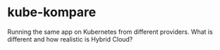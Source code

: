 # kube-kompare
Running the same app on Kubernetes from different providers. What is different and how realistic is Hybrid Cloud?
